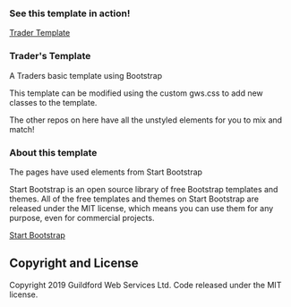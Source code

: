
### See this template in action!

[Trader Template](https://guildfordwebservices.github.io/trader-site/)

### Trader's Template
 A Traders basic template using Bootstrap
 
 This template can be modified using the custom gws.css to add new classes to the template.
 
 The other repos on here have all the unstyled elements for you to mix and match!

### About this template

The pages have used elements from Start Bootstrap

Start Bootstrap is an open source library of free Bootstrap templates and themes. All of the free templates and themes on Start Bootstrap are released under the MIT license, which means you can use them for any purpose, even for commercial projects.

[Start Bootstrap](https://startbootstrap.com)



## Copyright and License

Copyright 2019 Guildford Web Services Ltd. Code released under the MIT license.
